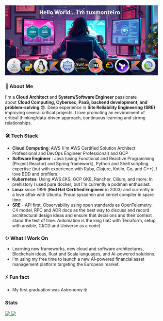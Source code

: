 ![welcome](assets/banner.png)


### 🗿 About Me  

I'm a **Cloud Architect** and **System/Software Engineer** passionate about **Cloud Computing, Cybersec, PaaS, backend development, and problem-solving** 😎. Deep experience in **Site Reliability Engineering (SRE)** improving several critical projects.
I love promoting an environment of critical thinking/data-driven approach, continuous learning and strong relationships.

### 🛠️ Tech Stack

- **Cloud Computing**: AWS (I'm AWS Certified Solution Architect Professional and DevOps Engineer Professional) and GCP
- **Software Engineer** : Java (using Functional and Reactive Programming (Project Reactor) and Spring framework), Python and Shell scripting expertise (but with experience with Ruby, Clojure, Kotlin, Go, and C++). I love BDD and profilers.
- **Kubernetes**: Using AWS EKS, GCP GKE, Rancher, Cilium, and more. In prehistory I used pure docker, but I'm currently a podman enthusiast.
- **Linux** since 1999 (**Red Hat Certified Engineer** in 2003) and currently in a love affair with Ubuntu. Proud sysadmin and kernel compiler in spare time.
- **SRE** - API first. Observability using open standards as OpenTelemetry. C4 model, RFC and ADR docs as the best way to discuss and record architectural design ideas and ensure that decisions and their context stand the test of time. Automation is the king (IaC with Terraform, setup with ansible, CI/CD and Universe as a code)

### ✨ What I Work On

- Learning new frameworks, new cloud and software architectures, Blockchain ideas, Rust and Scala languages, and AI-powered solutions.
- I'm using my free time to launch a new AI-powered financial asset management platform targeting the European market.

### ⚡ Fun fact

- My first graduation was Astronomy 🤓

### Stats

<a href="https://github.com/tuxmonteiro">
  <img height=160 align="center" src="https://github-readme-stats.vercel.app/api?username=tuxmonteiro&hide=star,contribs&show_icons=true&theme=slateorange&include_all_commits=true&rank_icon=percentile&number_format=long&card_width=320" />
</a>
<a href="https://github.com/tuxmonteiro">
  <img height=160 align="center" src="https://github-readme-stats.vercel.app/api/top-langs/?username=tuxmonteiro&show_icons=true&theme=slateorange&layout=donut&count_private=true&hide=javascript,html,PHP,ruby,Makefile,Dockerfile,ocaml,groovy,css" />
</a>
